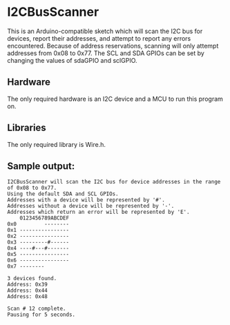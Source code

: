 # I2CBusScanner
This is an Arduino-compatible sketch which will scan the I2C bus for devices, report their addresses, and attempt to report any errors encountered.
Because of address reservations, scanning will only attempt addresses from 0x08 to 0x77.
The SCL and SDA GPIOs can be set by changing the values of sdaGPIO and sclGPIO.


## Hardware

The only required hardware is an I2C device and a MCU to run this program on.


## Libraries

The only required library is Wire.h.


## Sample output:

```
I2CBusScanner will scan the I2C bus for device addresses in the range of 0x08 to 0x77.
Using the default SDA and SCL GPIOs.
Addresses with a device will be represented by '#'.
Addresses without a device will be represented by '-'.
Addresses which return an error will be represented by 'E'.
    0123456789ABCDEF
0x0         --------
0x1 ----------------
0x2 ----------------
0x3 ---------#------
0x4 ----#---#-------
0x5 ----------------
0x6 ----------------
0x7 --------

3 devices found.
Address: 0x39
Address: 0x44
Address: 0x48

Scan # 12 complete.
Pausing for 5 seconds.
```
